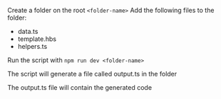 Create a folder on the root `<folder-name>`
Add the following files to the folder:

- data.ts
- template.hbs
- helpers.ts

Run the script with `npm run dev <folder-name>`

The script will generate a file called output.ts in the <folder-name> folder

The output.ts file will contain the generated code
